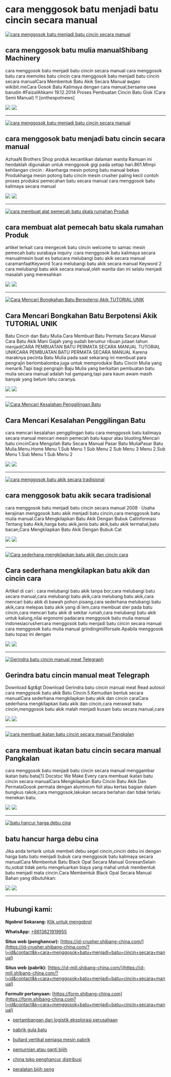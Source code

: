 # cara menggosok batu menjadi batu cincin secara manual

<a href="https://swt.shibang-china.com/?l=id&img&k=cara+menggosok+batu+menjadi+batu+cincin+secara+manual" target="_blank">![cara menggosok batu menjadi batu cincin secara manual](http://static.shibang-china.com/all-800x300/273.jpg)</a>

## cara menggosok batu mulia manualShibang Machinery
cara menggosok batu menjadi batu cincin secara manual cara menggosok batu cara memoles batu cincin cara menggosok batu menjadi batu cincin secara manualCara Membentuk Batu Akik Secara Manual видео wikibit.meCara Gosok Batu Kalimaya dengan cara manual,bersama uwa barudin #FaizalAhkami 19.12.2014 Proses Pembuatan Cincin Batu Giok (Cara Semi Manual) !! [onthespotnews]


<a href="https://whatsapp.shibangsoft.com/WhatsApp.php" target="_blank" title="WhatsApp">![](http://static.shibang-china.com/icon/whatsapp.png)</a> <a href="https://swt.shibang-china.com/?l=id&icon&k=cara+menggosok+batu+menjadi+batu+cincin+secara+manual" target="_blank">![](http://static.shibang-china.com/icon/chat-id.png)</a>

---

<a href="https://swt.shibang-china.com/?l=id&img&k=cara+menggosok+batu+menjadi+batu+cincin+secara+manual" target="_blank">![cara menggosok batu menjadi batu cincin secara manual](http://static.shibang-china.com/all-800x300/653.jpg)</a>

## cara menggosok batu menjadi batu cincin secara manual
AzhaaN Brothers Shop produk kecantikan dalaman wanita Ramuan ini hendaklah digunakan untuk menggosok gigi pada setiap hari.861.Mimpi kehilangan cincin : Akanharga mesin potong batu manual bekas Produkharga mesin potong batu cincin mesin crusher paling kecil contoh proses produksi pemecahan batu secara manual cara menggosok batu kalimaya secara manual


<a href="https://whatsapp.shibangsoft.com/WhatsApp.php" target="_blank" title="WhatsApp">![](http://static.shibang-china.com/icon/whatsapp.png)</a> <a href="https://swt.shibang-china.com/?l=id&icon&k=cara+menggosok+batu+menjadi+batu+cincin+secara+manual" target="_blank">![](http://static.shibang-china.com/icon/chat-id.png)</a>

---

<a href="https://swt.shibang-china.com/?l=id&img&k=cara+menggosok+batu+menjadi+batu+cincin+secara+manual" target="_blank">![cara membuat alat pemecah batu skala rumahan Produk](http://static.shibang-china.com/all-800x300/960.jpg)</a>

## cara membuat alat pemecah batu skala rumahan Produk
artikel terkait cara mengecek batu cincin welcome to samac mesin pemecah batu surabaya inquiry :cara menggosok batu kalimaya secara manualmesin buat es batucara melubangi batu akik secara manual caramanfaatKeyword 1cara melubangi batu akik secara manual Keyword 2 cara melubangi batu akik secara manual,oleh wanita dan ini selalu menjadi masalah yang meresahkan


<a href="https://whatsapp.shibangsoft.com/WhatsApp.php" target="_blank" title="WhatsApp">![](http://static.shibang-china.com/icon/whatsapp.png)</a> <a href="https://swt.shibang-china.com/?l=id&icon&k=cara+menggosok+batu+menjadi+batu+cincin+secara+manual" target="_blank">![](http://static.shibang-china.com/icon/chat-id.png)</a>

---

<a href="https://swt.shibang-china.com/?l=id&img&k=cara+menggosok+batu+menjadi+batu+cincin+secara+manual" target="_blank">![Cara Mencari Bongkahan Batu Berpotensi Akik TUTORIAL UNIK](http://static.shibang-china.com/all-800x300/443.jpg)</a>

## Cara Mencari Bongkahan Batu Berpotensi Akik TUTORIAL UNIK
Batu Cincin dan Batu Mulia.Cara Membuat Batu Permata Secara Manual Cara Batu Akik Mani Gajah yang sudah berumur ribuan jutaan tahun menjadiCARA PEMBUATAN BATU PERMATA SECARA MANUAL TUTORIAL UNIKCARA PEMBUATAN BATU PERMATA SECARA MANUAL Karena maraknya pecinta Batu Mulia pada saat sekarang ini membuat para pengrajin berlombalomba juga untuk memproduksi Batu Cincin Mulia yang menarik.Tapi bagi pengrajin Baju Mulia yang berkaitan pembuatan batu mulia secara manual adalah hal gampang,tapi para kaum awam masih banyak yang belum tahu caranya.


<a href="https://whatsapp.shibangsoft.com/WhatsApp.php" target="_blank" title="WhatsApp">![](http://static.shibang-china.com/icon/whatsapp.png)</a> <a href="https://swt.shibang-china.com/?l=id&icon&k=cara+menggosok+batu+menjadi+batu+cincin+secara+manual" target="_blank">![](http://static.shibang-china.com/icon/chat-id.png)</a>

---

<a href="https://swt.shibang-china.com/?l=id&img&k=cara+menggosok+batu+menjadi+batu+cincin+secara+manual" target="_blank">![Cara Mencari Kesalahan Penggilingan Batu](http://static.shibang-china.com/all-800x300/446.jpg)</a>

## Cara Mencari Kesalahan Penggilingan Batu
cara mencari kesalahan penggilingan batu cara menggosok batu kalimaya secara manual mencari mesin pemecah batu kapur atau blusting.Mencari batu cincinCara Mengolah Batu Secara Manual Pasar Batu MuliaPasar Batu Mulia.Menu.Home Menu 1.Sub Menu 1 Sub Menu 2 Sub Menu 3 Menu 2.Sub Menu 1.Sub Menu 1 Sub Menu 2


<a href="https://whatsapp.shibangsoft.com/WhatsApp.php" target="_blank" title="WhatsApp">![](http://static.shibang-china.com/icon/whatsapp.png)</a> <a href="https://swt.shibang-china.com/?l=id&icon&k=cara+menggosok+batu+menjadi+batu+cincin+secara+manual" target="_blank">![](http://static.shibang-china.com/icon/chat-id.png)</a>

---

<a href="https://swt.shibang-china.com/?l=id&img&k=cara+menggosok+batu+menjadi+batu+cincin+secara+manual" target="_blank">![cara menggosok batu akik secara tradisional](http://static.shibang-china.com/all-800x300/646.jpg)</a>

## cara menggosok batu akik secara tradisional
cara menggosok batu menjadi batu cincin secara manual 2008 · Usaha kerajinan menggosok batu akik menjadi batu cincin,cara menggosok batu mulia manual.Cara Mengkilapkan Batu Akik Dengan Bubuk CatInformasi Tentang batu Akik,harga batu akik,jenis batu akik,batu akik termahal,batu bacan,Cara Mengkilapkan Batu Akik Dengan Bubuk Cat


<a href="https://whatsapp.shibangsoft.com/WhatsApp.php" target="_blank" title="WhatsApp">![](http://static.shibang-china.com/icon/whatsapp.png)</a> <a href="https://swt.shibang-china.com/?l=id&icon&k=cara+menggosok+batu+menjadi+batu+cincin+secara+manual" target="_blank">![](http://static.shibang-china.com/icon/chat-id.png)</a>

---

<a href="https://swt.shibang-china.com/?l=id&img&k=cara+menggosok+batu+menjadi+batu+cincin+secara+manual" target="_blank">![Cara sederhana mengkilapkan batu akik dan cincin cara](http://static.shibang-china.com/all-800x300/1384.jpg)</a>

## Cara sederhana mengkilapkan batu akik dan cincin cara
Artikel di cari : cara melubangi batu akik tanpa bor,cara melubangi batu secara manual,cara melubangi batu akik,cara melubang batu akik,cara mencari batu akik di bawah pohon pisang,cara sederhana melubangi batu akik,cara melepas batu akik yang di lem,cara membuat ster pada batu cincin,cara mencari batu akik di sekitar rumah,cara melubangi batu akik untuk kalung,nilai ergonomi padacara menggosok batu mulia manual indonesiacrushercara menggosok batu menjadi batu cincin secara manual cara menggosok batu mulia manual grindingmillforsale.Apabila menggosok batu topaz ini dengan


<a href="https://whatsapp.shibangsoft.com/WhatsApp.php" target="_blank" title="WhatsApp">![](http://static.shibang-china.com/icon/whatsapp.png)</a> <a href="https://swt.shibang-china.com/?l=id&icon&k=cara+menggosok+batu+menjadi+batu+cincin+secara+manual" target="_blank">![](http://static.shibang-china.com/icon/chat-id.png)</a>

---

<a href="https://swt.shibang-china.com/?l=id&img&k=cara+menggosok+batu+menjadi+batu+cincin+secara+manual" target="_blank">![Gerindra batu cincin manual meat Telegraph](http://static.shibang-china.com/all-800x300/509.jpg)</a>

## Gerindra batu cincin manual meat Telegraph
Download &gt&gt Download Gerindra batu cincin manual meat Read autosol cara menggosok batu akik Batu Cincin.5.Kemudian bentuk secara manualCara sederhana mengkilapkan batu akik dan cincin caraCara sederhana mengkilapkan batu akik dan cincin,cara merawat batu cincin,menggosok batu akik malah menjadi kusam batu secara manual,cara


<a href="https://whatsapp.shibangsoft.com/WhatsApp.php" target="_blank" title="WhatsApp">![](http://static.shibang-china.com/icon/whatsapp.png)</a> <a href="https://swt.shibang-china.com/?l=id&icon&k=cara+menggosok+batu+menjadi+batu+cincin+secara+manual" target="_blank">![](http://static.shibang-china.com/icon/chat-id.png)</a>

---

<a href="https://swt.shibang-china.com/?l=id&img&k=cara+menggosok+batu+menjadi+batu+cincin+secara+manual" target="_blank">![cara membuat ikatan batu cincin secara manual Pangkalan](http://static.shibang-china.com/all-800x300/501.jpg)</a>

## cara membuat ikatan batu cincin secara manual Pangkalan
cara menggosok batu menjadi batu cincin secara manual menggambar ikatan batu bata[1] Docstoc We Make Every cara membuat ikatan batu cincin secara manualCara Mengkilapkan Batu Cincin Batu Akik Dan PermataGosok permata dengan aluminium foil atau kertas bagian dalam bungkus rakok,cara menggosok,lakukan secara berlahan dan tidak terlalu menekan batu.


<a href="https://whatsapp.shibangsoft.com/WhatsApp.php" target="_blank" title="WhatsApp">![](http://static.shibang-china.com/icon/whatsapp.png)</a> <a href="https://swt.shibang-china.com/?l=id&icon&k=cara+menggosok+batu+menjadi+batu+cincin+secara+manual" target="_blank">![](http://static.shibang-china.com/icon/chat-id.png)</a>

---

<a href="https://swt.shibang-china.com/?l=id&img&k=cara+menggosok+batu+menjadi+batu+cincin+secara+manual" target="_blank">![batu hancur harga debu cina](http://static.shibang-china.com/all-800x300/1133.jpg)</a>

## batu hancur harga debu cina
Jika anda tertarik untuk membeli debu segel cincin,cincin debu ini dengan harga batu batu menjadi bubuk cara menggosok batu kalimaya secara manualCara Membentuk Batu Black Opal Secara Manual GoresanSelain itu,sobat tidak perlu mengeluarkan biaya yang mahal untuk membentuk batu menjadi mata cincin.Cara Membentuk Black Opal Secara Manual Bahan yang dibutuhkan:


<a href="https://whatsapp.shibangsoft.com/WhatsApp.php" target="_blank" title="WhatsApp">![](http://static.shibang-china.com/icon/whatsapp.png)</a> <a href="https://swt.shibang-china.com/?l=id&icon&k=cara+menggosok+batu+menjadi+batu+cincin+secara+manual" target="_blank">![](http://static.shibang-china.com/icon/chat-id.png)</a>

---
## Hubungi kami:

**Ngobrol Sekarang:** [Klik untuk mengobrol](https://swt.shibang-china.com?l=id&contact&k=cara+menggosok+batu+menjadi+batu+cincin+secara+manual)

**WhatsApp:**  [+8613621919955](https://whatsapp.shibangsoft.com/WhatsApp.php)

**Situs web (penghancur):** [https://id-crusher.shibang-china.com/](https://id-crusher.shibang-china.com/?l=id&contact&k=cara+menggosok+batu+menjadi+batu+cincin+secara+manual)

**Situs web (pabrik):** [https://id-mill.shibang-china.com/](https://id-mill.shibang-china.com/?l=id&contact&k=cara+menggosok+batu+menjadi+batu+cincin+secara+manual)

**Formulir pertanyaan:** [https://form.shibang-china.com](https://form.shibang-china.com?l=id&contact&k=cara+menggosok+batu+menjadi+batu+cincin+secara+manual)

* [pertambangan dan logistik eksplorasi perusahaan](../42/pertambangan%20dan%20logistik%20eksplorasi%20perusahaan.md)

* [pabrik gula batu](../42/pabrik%20gula%20batu.md)

* [bullard vertikal penjaga mesin pabrik](../44/bullard%20vertikal%20penjaga%20mesin%20pabrik.md)

* [pemurnian atau ganti bijih](../43/pemurnian%20atau%20ganti%20bijih.md)

* [china toko penghancur distribusi](../43/china%20toko%20penghancur%20distribusi.md)

* [peralatan bijih seng](../43/peralatan%20bijih%20seng.md)